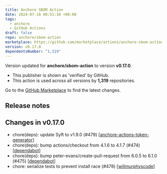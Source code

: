 ```yaml
---
title: Anchore SBOM Action
date: 2024-07-16 00:51:10 +00:00
tags:
  - anchore
  - GitHub Actions
draft: false
repo: anchore/sbom-action
marketplace: https://github.com/marketplace/actions/anchore-sbom-action
version: v0.17.0
dependentsNumber: "1,319"
---
```



Version updated for **anchore/sbom-action** to version **v0.17.0**.
- This publisher is shown as 'verified' by GitHub.
- This action is used across all versions by **1,319** repositories.

Go to the [GitHub Marketplace](https://github.com/marketplace/actions/anchore-sbom-action) to find the latest changes.

## Release notes

## Changes in v0.17.0

- chore(deps): update Syft to v1.9.0 (#479) [[anchore-actions-token-generator](https://github.com/anchore-actions-token-generator)]
- chore(deps): bump actions/checkout from 4.1.6 to 4.1.7 (#474) [[dependabot](https://github.com/dependabot)]
- chore(deps): bump peter-evans/create-pull-request from 6.0.5 to 6.1.0 (#475) [[dependabot](https://github.com/dependabot)]
- chore: serialize tests to prevent install race (#478) [[willmurphyscode](https://github.com/willmurphyscode)]

